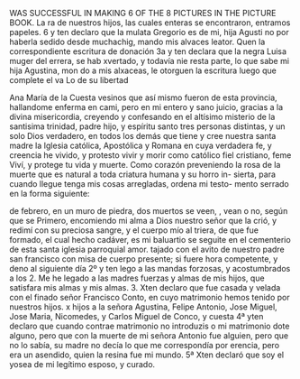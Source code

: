 WAS SUCCESSFUL IN MAKING 6 OF THE 8 PICTURES IN THE PICTURE BOOK.
La ra de nuestros hijos, las cuales enteras se encontraron, entramos papeles. 6 y ten declaro que la mulata Gregorio es de mi, hija Agusti no por haberla sedido desde muchachig, mando mis alvaces leator.
Quen la correspondiente escritura de donación
3a y ten declara que la negra Luisa muger del errera, se hab
xvertado, y todavía nie resta parte, lo que sabe mi hija Agustina, mon
do a mis alxaceas, le otorguen la escritura luego que complete el va
Lo de su libertad

Ana María de la Cuesta vesinos que así mismo fueron de esta provincia, hallandome enferma en cami, pero en mi entero y sano juicio, gracias a la divina misericordia, creyendo y confesando en el altísimo misterio de la santisima trinidad, padre
hijo, y espíritu santo tres personas distintas, y un solo Dios verdadero,
en todos los demás que tiene y cree nuestra santa madre la Iglesia
católica, Apostólica y Romana en cuya verdadera fe, y creencia he
vivido, y protesto vivir y morir como católico fiel cristiano, feme
Viví, y protege tu vida y muerte. Como corazón preveniendo la rosa de la muerte que es natural a toda criatura humana y su horro in- sierta, para cuando llegue tenga mis cosas arregladas, ordena mi testo- mento serrado en la forma siguiente:

de febrero, en un muro de piedra, dos muertos se veen, , vean o no, según que se
Primero, encomiendo mi alma a Dios nuestro señor que la crió, y redimí con su preciosa sangre, y el cuerpo mío al triera, de que fue formado, el cual hecho cadáver, es mi baluartio se seguite en el cementerio de esta santa iglesia parroquial amor.
tajado con el avito de nuestro padre san francisco con misa de cuerpo presente; si fuere hora competente, y deno al siguiente día
2º y ten lego a las mandas forzosas, y acostumbrados a los
2. Me he legado a las madres fuerzas y almas de mis hijos, que satisfara mis almas y mis almas.
3. Xten declaro que fue casada y velada con el finado señor Francisco Conto, en cuyo matrimonio hemos tenido por nuestros hijos.
x hijos a la señora Agustina,
Felipe Antonio, Jose Miguel,
Jose Maria, Nicomedes,
y Carlos Miguel de Conco,
y cuesta
4ª yten declaro que cuando contrae matrimonio no introduzis
o mi matrimonio dote alguno, pero que con la muerte de mi señora
Antonio fue alguien, pero que no lo sabía, su madre no decía lo que me correspondía por erencia, pero era un asendido, quien la resina fue mi mundo. 5ª Xten declaró que soy el yosea de mi legítimo esposo, y curado.